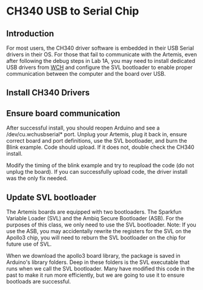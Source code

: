 # CH340 USB to Serial Chip

## Introduction

For most users, the CH340 driver software is embedded in their USB Serial drivers in their OS. For those that fail to communicate with the Artemis, even after following the debug steps in Lab 1A, you may need to install dedicated USB drivers from [WCH](https://www.wch-ic.com/search?q=CH340&t=downloads) and configure the SVL bootloader to enable proper communication between the computer and the board over USB.

## Install CH340 Drivers


## Ensure board communication
After successful install, you should reopen Arduino and see a /dev/cu.wchusbserial* port. Unplug your Artemis, plug it back in, ensure correct board and port definitions, use the SVL bootloader, and burn the Blink example. Code should upload. If it does not, double check the CH340 install.

Modify the timing of the blink example and try to reupload the code (do not unplug the board). If you can successfully upload code, the driver install was the only fix needed.

## Update SVL bootloader

The Artemis boards are equipped with two bootloaders. The Sparkfun Variable Loader (SVL) and the Ambiq Secure Bootloader (ASB). For the purposes of this class, we only need to use the SVL bootloader. Note: If you use the ASB, you may accidentally rewrite the registers for the SVL on the Apollo3 chip, you will need to reburn the SVL bootloader on the chip for future use of SVL. 

When we download the apollo3 board library, the package is saved in Arduino's library folders. Deep in these folders is the SVL executable that runs when we call the SVL bootloader. Many have modified this code in the past to make it run more efficiently, but we are going to use it to ensure bootloads are successful. 
